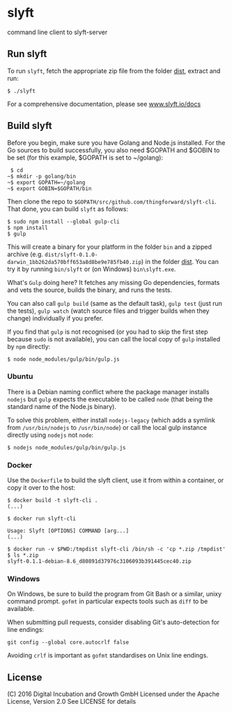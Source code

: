 # slyft
command line client to slyft-server

## Run slyft
To run `slyft`, fetch the appropriate zip file from the folder [dist](dist), extract and run:
```
$ ./slyft
```

For a comprehensive documentation, please see www.slyft.io/docs

## Build slyft

Before you begin, make sure you have Golang and Node.js installed. For the Go sources to build successfully, you also need $GOPATH and $GOBIN to be set (for this example, $GOPATH is set to ~/golang):
```
 $ cd
~$ mkdir -p golang/bin
~$ export GOPATH=~/golang
~$ export GOBIN=$GOPATH/bin
```

Then clone the repo to `$GOPATH/src/github.com/thingforward/slyft-cli`. That done, you can build `slyft` as follows:

```
$ sudo npm install --global gulp-cli
$ npm install 
$ gulp
```

This will create a binary for your platform in the folder `bin` and a zipped archive (e.g. `dist/slyft-0.1.0-darwin_1bb262da570bff653a8d8be9e785fb40.zip`) in the folder [dist](dist). You can try it by running `bin/slyft` or (on Windows) `bin\slyft.exe`.

What's `Gulp` doing here? It fetches any missing Go dependencies, formats and vets the source, builds the binary, and runs the tests.

You can also call `gulp build` (same as the default task), `gulp test` (just run the tests), `gulp watch` (watch source files and trigger builds when they change) individually if you prefer.

If you find that `gulp` is not recognised (or you had to skip the first step because `sudo` is not available), you can call the local copy of `gulp` installed by `npm` directly:
```
$ node node_modules/gulp/bin/gulp.js
```

### Ubuntu 

There is a Debian naming conflict where the package manager installs `nodejs` but `gulp` expects the executable to be called `node` (that being the standard name of the Node.js binary).

To solve this problem, either install `nodejs-legacy` (which adds a symlink from `/usr/bin/nodejs` to `/usr/bin/node`) or call the local gulp instance directly using `nodejs` not `node`:
```
$ nodejs node_modules/gulp/bin/gulp.js
```

### Docker

Use the `Dockerfile` to build the slyft client, use it from within a container, or copy it over to the host:

```
$ docker build -t slyft-cli .
(...)

$ docker run slyft-cli

Usage: Slyft [OPTIONS] COMMAND [arg...]
(...)

$ docker run -v $PWD:/tmpdist slyft-cli /bin/sh -c 'cp *.zip /tmpdist'
$ ls *.zip
slyft-0.1.1-debian-8.6_d80891d37976c3106093b391445cec40.zip
```

### Windows
On Windows, be sure to build the program from Git Bash or a similar, unixy command prompt. `gofmt` in particular expects tools such as `diff` to be available.

When submitting pull requests, consider disabling Git's auto-detection for line endings:
```
git config --global core.autocrlf false
```
Avoiding `crlf` is important as `gofmt` standardises on Unix line endings.

## License

(C) 2016 Digital Incubation and Growth GmbH
Licensed under the Apache License, Version 2.0
See LICENSE for details

